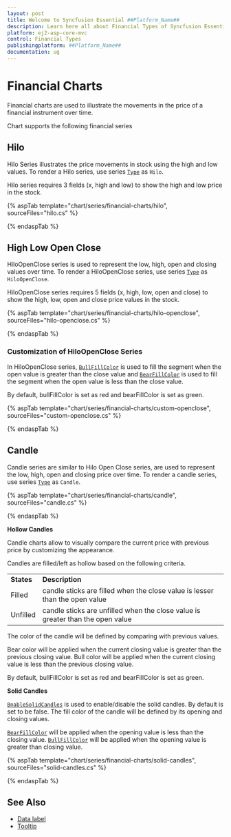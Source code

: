 ```yaml
---
layout: post
title: Welcome to Syncfusion Essential ##Platform_Name##
description: Learn here all about Financial Types of Syncfusion Essential ##Platform_Name## widgets based on HTML5 and jQuery.
platform: ej2-asp-core-mvc
control: Financial Types
publishingplatform: ##Platform_Name##
documentation: ug
---
```



# Financial Charts

Financial charts are used to illustrate the movements in the price of a financial instrument over time.

Chart supports the following financial series

<!-- markdownlint-disable MD036 -->

## Hilo

Hilo Series illustrates the price movements in stock using the high and low values.
To render a Hilo series, use series [`Type`](https://help.syncfusion.com/cr/aspnetcore-js2/Syncfusion.EJ2.Charts.ChartSeries.html#Syncfusion_EJ2_Charts_ChartSeries_Type) as `Hilo`.

Hilo series requires 3 fields (x, high and low) to show the high and low price in the stock.

{% aspTab template="chart/series/financial-charts/hilo", sourceFiles="hilo.cs" %}

{% endaspTab %}

## High Low Open Close

HiloOpenClose series is used to represent the low, high, open and closing values over time.
To render a HiloOpenClose series, use series [`Type`](https://help.syncfusion.com/cr/aspnetcore-js2/Syncfusion.EJ2.Charts.ChartSeries.html#Syncfusion_EJ2_Charts_ChartSeries_Type) as `HiloOpenClose`.

HiloOpenClose series requires 5 fields (x, high, low, open and close) to show the high, low, open and close price
values in the stock.

{% aspTab template="chart/series/financial-charts/hilo-openclose", sourceFiles="hilo-openclose.cs" %}

{% endaspTab %}

### Customization of HiloOpenClose Series

In HiloOpenClose series, [`BullFillColor`](https://help.syncfusion.com/cr/aspnetcore-js2/Syncfusion.EJ2.Charts.ChartSeries.html#Syncfusion_EJ2_Charts_ChartSeries_BullFillColor) is used to fill the
 segment when the open value is greater than the close value and
[`BearFillColor`](https://help.syncfusion.com/cr/aspnetcore-js2/Syncfusion.EJ2.Charts.ChartSeries.html#Syncfusion_EJ2_Charts_ChartSeries_BearFillColor) is used to fill the segment when the open
value is less than the close value.

By default, bullFillColor is set as red and bearFillColor is set as green.

{% aspTab template="chart/series/financial-charts/custom-openclose", sourceFiles="custom-openclose.cs" %}

{% endaspTab %}

## Candle

Candle series are similar to Hilo Open Close series, are used to represent the low,
high, open and closing price over time. To render a candle series, use series
[`Type`](https://help.syncfusion.com/cr/aspnetcore-js2/Syncfusion.EJ2.Charts.ChartSeries.html#Syncfusion_EJ2_Charts_ChartSeries_Type) as `Candle`.

{% aspTab template="chart/series/financial-charts/candle", sourceFiles="candle.cs" %}

{% endaspTab %}

**Hollow Candles**

Candle charts allow to visually compare the current price with previous price by customizing the appearance.

Candles are filled/left as hollow based on the following criteria.

<!-- markdownlint-disable MD033 -->
<table>
<tr>
<td><b>States</b></td>
<td><b>Description </b></td>
</tr>
<tr>
<td>Filled</td>
<td>candle sticks are filled when the close value is lesser than the open value</td>
</tr>
<tr>
<td>Unfilled</td>
<td>candle sticks are unfilled when the close value is greater than the open value</td>
</tr>
</table>

The color of the candle will be defined by comparing with previous values.

Bear color  will be applied when the current closing value is greater than the previous closing value.
Bull color will be applied when the current closing value is less than the previous closing value.

By default, bullFillColor is set as red and bearFillColor is set as green.

**Solid Candles**

[`BnableSolidCandles`](https://help.syncfusion.com/cr/aspnetcore-js2/Syncfusion.EJ2.Charts.ChartSeries.html#Syncfusion_EJ2_Charts_ChartSeries_EnableSolidCandles) is used to enable/disable the solid
candles. By default is set to be false. The fill color of the candle will be defined by its opening and closing values.

[`BearFillColor`](https://help.syncfusion.com/cr/aspnetcore-js2/Syncfusion.EJ2.Charts.ChartSeries.html#Syncfusion_EJ2_Charts_ChartSeries_BearFillColor) will be applied when the opening value is less than the closing value.
[`BullFillColor`](https://help.syncfusion.com/cr/aspnetcore-js2/Syncfusion.EJ2.Charts.ChartSeries.html#Syncfusion_EJ2_Charts_ChartSeries_BullFillColor)
will be applied when the opening value is greater than closing value.

{% aspTab template="chart/series/financial-charts/solid-candles", sourceFiles="solid-candles.cs" %}

{% endaspTab %}

## See Also

* [Data label](https://help.syncfusion.com/cr/aspnetmvc-js2/Syncfusion.EJ2.Charts.ChartDataLabelSettings.html)
* [Tooltip](https://help.syncfusion.com/cr/aspnetmvc-js2/Syncfusion.EJ2.Charts.ChartTooltipSettings.html)